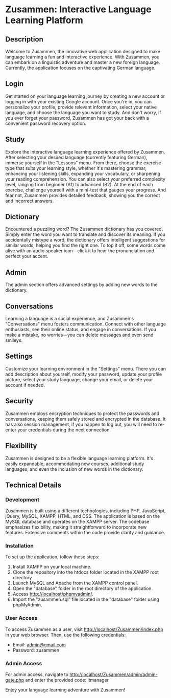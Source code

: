# Zusammen: Interactive Language Learning Platform

## Description
Welcome to Zusammen, the innovative web application designed to make language learning a fun and interactive experience. With Zusammen, you can embark on a linguistic adventure and master a new foreign language. Currently, the application focuses on the captivating German language.

## Login
Get started on your language learning journey by creating a new account or logging in with your existing Google account. Once you're in, you can personalize your profile, provide relevant information, select your native language, and choose the language you want to study. And don't worry, if you ever forget your password, Zusammen has got your back with a convenient password recovery option.

## Study
Explore the interactive language learning experience offered by Zusammen. After selecting your desired language (currently featuring German), immerse yourself in the "Lessons" menu. From there, choose the exercise type that suits your learning style, whether it's mastering grammar, enhancing your listening skills, expanding your vocabulary, or sharpening your reading comprehension. You can also select your preferred complexity level, ranging from beginner (A1) to advanced (B2). At the end of each exercise, challenge yourself with a mini-test that gauges your progress. And fear not, Zusammen provides detailed feedback, showing you the correct and incorrect answers.

## Dictionary
Encountered a puzzling word? The Zusammen dictionary has you covered. Simply enter the word you want to translate and discover its meaning. If you accidentally mistype a word, the dictionary offers intelligent suggestions for similar words, helping you find the right one. To top it off, some words come alive with an audio speaker icon—click it to hear the pronunciation and perfect your accent.

## Admin
The admin section offers advanced settings by adding new words to the dictionary.

## Conversations
Learning a language is a social experience, and Zusammen's "Conversations" menu fosters communication. Connect with other language enthusiasts, see their online status, and engage in conversations. If you make a mistake, no worries—you can delete messages and even send smileys.

## Settings
Customize your learning environment in the "Settings" menu. There you can add description about yourself, modify your password, update your profile picture, select your study language, change your email, or  delete your account if needed.

## Security
Zusammen employs encryption techniques to protect the passwords and conversations, keeping them safely stored and encrypted in the database. It has also session management, if you happen to log out, you will need to re-enter your credentials during the next connection.

## Flexibility
Zusammen is designed to be a flexible language learning platform. It's easily expandable, accommodating new courses, additional study languages, and even the inclusion of new words in the dictionary.

## Technical Details
### Development
Zusammen is built using a different technologies, including PHP, JavaScript, jQuery, MySQL, XAMPP, HTML, and CSS. The application is based on the MySQL database and operates  on the XAMPP server. The codebase emphasizes flexibility, making it straightforward to incorporate new features. Extensive comments within the code provide clarity and guidance.

### Installation
To set up the application, follow these steps:
1. Install XAMPP on your local machine.
2. Clone the repository into the htdocs folder located in the XAMPP root directory
3. Launch MySQL and Apache from the XAMPP control panel.
4. Open the "database" folder in the root directory of the application.
5. Access [http://localhost/phpmyadmin/](http://localhost/phpmyadmin/).
6. Import the "zusammen.sql" file located in the "database" folder using phpMyAdmin.

### User Access
To access Zusammen as a user, visit [http://localhost/Zusammen/index.php](http://localhost/Zusammen/index.php) in your web browser. Then, use the following credentials:
- Email: admin@gmail.com
- Password: zusammen

### Admin Access
For admin access, navigate to [http://localhost/Zusammen/admin/admin-gate.php](http://localhost/Zusammen/admin/admin-gate.php) and enter the provided code: itmanager

Enjoy your language learning adventure with Zusammen!
